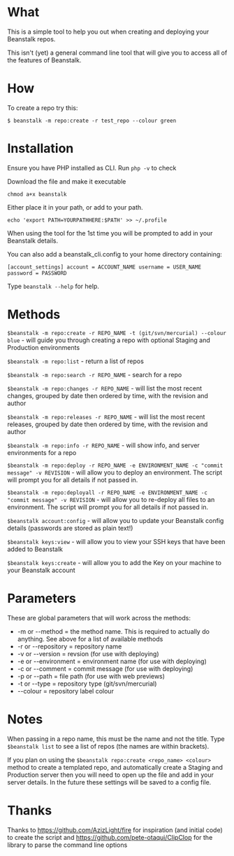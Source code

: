 What
===

This is a simple tool to help you out when creating and deploying your Beanstalk repos.

This isn't (yet) a general command line tool that will give you to access all of the features of Beanstalk.

How
===

To create a repo try this:

`$ beanstalk -m repo:create -r test_repo --colour green`

Installation
=======

Ensure you have PHP installed as CLI. Run `php -v` to check

Download the file and make it executable

`chmod a+x beanstalk`

Either place it in your path, or add to your path.

`echo 'export PATH=YOURPATHHERE:$PATH' >> ~/.profile`

When using the tool for the 1st time you will be prompted to add in your Beanstalk details.

You can also add a beanstalk_cli.config to your home directory containing:

`[account_settings]
account = ACCOUNT_NAME
username = USER_NAME
password = PASSWORD`

Type `beanstalk --help` for help.

Methods
=====

`$beanstalk -m repo:create -r REPO_NAME -t (git/svn/mercurial) --colour blue` - will guide you through creating a repo with optional Staging and Production environments

`$beanstalk -m repo:list` - return a list of repos

`$beanstalk -m repo:search -r REPO_NAME` - search for a repo

`$beanstalk -m repo:changes -r REPO_NAME` - will list the most recent changes, grouped by date then ordered by time, with the revision and author

`$beanstalk -m repo:releases -r REPO_NAME` - will list the most recent releases, grouped by date then ordered by time, with the revision and author

`$beanstalk -m repo:info -r REPO_NAME` - will show info, and server environments for a repo

`$beanstalk -m repo:deploy -r REPO_NAME -e ENVIRONMENT_NAME -c "commit message" -v REVISION` - will allow you to deploy an environment. The script will prompt you for all details if not passed in.

`$beanstalk -m repo:deployall -r REPO_NAME -e ENVIRONMENT_NAME -c "commit message" -v REVISION` - will allow you to re-deploy all files to an environment. The script will prompt you for all details if not passed in.


`$beanstalk account:config` - will allow you to update your Beanstalk config details (passwords are stored as plain text!)

`$beanstalk keys:view` - will allow you to view your SSH keys that have been added to Beanstalk

`$beanstalk keys:create` - will allow you to add the Key on your machine to your Beanstalk account

Parameters
==========

These are global parameters that will work across the methods:

* -m or --method 		= the method name. This is required to actually do anything. See above for a list of available methods
* -r or --repository 	= repository name
* -v or --version 		= revsion (for use with deploying)
* -e or --environment	= environment name (for use with deploying)
* -c or --comment		= commit message (for use with deploying)
* -p or --path			= file path (for use with web previews)
* -t or --type			= repository type (git/svn/mercurial)
* --colour				= repository label colour

Notes
=====

When passing in a repo name, this must be the name and not the title. Type `$beanstalk list` to see a list of repos (the names are within brackets).

If you plan on using the `$beanstalk repo:create <repo_name> <colour>` method to create a templated repo, and automatically create a Staging and Production server then you will need to open up the file and add in your server details. In the future these settings will be saved to a config file.


Thanks
=====

Thanks to https://github.com/AzizLight/fire for inspiration (and initial code) to create the script and https://github.com/pete-otaqui/ClipClop for the library to parse the command line options